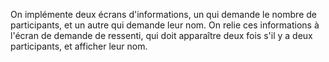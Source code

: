 On implémente deux écrans d'informations, un qui demande le nombre de participants, et un autre qui demande leur nom.
On relie ces informations à l'écran de demande de ressenti, qui doit apparaître deux fois s'il y a deux participants, et afficher leur nom.
